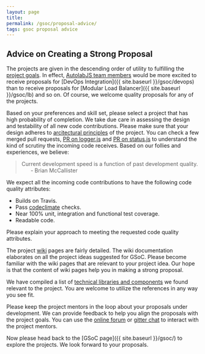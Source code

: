 ```yaml
---
layout: page
title:
permalink: /gsoc/proposal-advice/
tags: gsoc proposal advice
---
```


## Advice on Creating a Strong Proposal

The projects are given in the descending order of utility to fulfilling the [project goals](https://github.com/AutolabJS/AutolabJS/wiki/Project-Goals). In effect, [AutolabJS team members](https://github.com/AutolabJS/AutolabJS/graphs/contributors) would be more excited to receive proposals for [DevOps Integration]({{ site.baseurl }}/gsoc/devops) than to receive proposals for [Modular Load Balancer]({{ site.baseurl }}/gsoc/lb) and so on. Of course, we welcome quality proposals for any of the projects.

Based on your preferences and skill set, please select a project that has high probability of completion. We take due care in assessing the design and testability of all new code contributions. Please make sure that your design adheres to [arcitectural principles](https://github.com/AutolabJS/AutolabJS/wiki/Proposed-Architecture) of the project. You can check a few merged pull requests, [PR on logger.js](https://github.com/AutolabJS/AutolabJS/pull/236) and [PR on status.js](https://github.com/AutolabJS/AutolabJS/pull/238) to understand the kind of scrutiny the incoming code receives. Based on our follies and experiences, we believe:
> Current development speed is a function of past development quality.
>	&nbsp; &nbsp; &nbsp; 	- Brian McCallister

We expect all the incoming code contributions to have the following code quality attributes:
* Builds on Travis.
* Pass [codeclimate](https://codeclimate.com/) checks.
* Near 100% unit, integration and functional test coverage.
* Readable code.

Please explain your approach to meeting the requested code quality attributes.

The project [wiki](https://github.com/AutolabJS/AutolabJS/wiki) pages are fairly detailed. The wiki documentation elaborates on all the project ideas suggested for GSoC. Please become familiar with the wiki pages that are relevant to your project idea. Our hope is that the content of wiki pages help you in making a strong proposal.

We have compiled a list of [technical libraries and components](https://github.com/AutolabJS/AutolabJS/wiki/References) we found relevant to the project. You are welcome to utilize the references in any way you see fit.

Please keep the project mentors in the loop about your proposals under development. We can provide feedback to help you align the proposals with the project goals. You can use the [online forum](https://groups.google.com/forum/#!forum/autolabjs) or [gitter chat](https://gitter.im/AutolabJS/gsoc) to interact with the project mentors.

Now please head back to the [GSoC page]({{ site.baseurl }}/gsoc/) to explore the projects. We look forward to your proposals.
